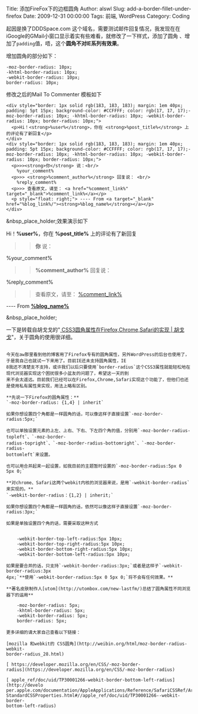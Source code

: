 Title: 添加FireFox下的边框圆角
Author: alswl
Slug: add-a-border-fillet-under-firefox
Date: 2009-12-31 00:00:00
Tags: 前端, WordPress
Category: Coding

起因是换了DDDSpace.com 这个域名，需要测试邮件回复情况，我发现在在iGoogle的GMail小窗口显示着实有些难看，就修改了一下样式，添加了圆角
、增加了`padding`值，唔，这个**圆角不对IE系列有效果**。

增加圆角的部分如下：

    
    -moz-border-radius: 10px;
    -khtml-border-radius: 10px;
    -webkit-border-radius: 10px;
    border-radius: 10px;

修改之后的Mail To Commenter 模板如下

    
    <div style="border: 1px solid rgb(183, 183, 183); margin: 1em 40px; padding: 5pt 15px; background-color: #CCFFFF; color: rgb(17, 17, 17);-moz-border-radius: 10px; -khtml-border-radius: 10px; -webkit-border-radius: 10px; border-radius: 10px;">
      <p>Hi！<strong>%user%</strong>，你在 <strong>%post_title%</strong> 上的评论有了新回复</p>
    </div>
    <div style="border: 1px solid rgb(183, 183, 183); margin: 1em 40px; padding: 5pt 15px; background-color: #CCFFFF; color: rgb(17, 17, 17);-moz-border-radius: 10px; -khtml-border-radius: 10px; -webkit-border-radius: 10px; border-radius: 10px;">
      <p>>><strong>你</strong> 说：<br/>
        %your_comment%
      <p>>> <strong>%comment_author%</strong> 回复说： <br/>
        %reply_comment%
      <p>>> 查看原文，请至： <a href="%comment_link%" target="_blank">%comment_link%</a></p>
      <p style="float: right;"> ---- From <a target="_blank" href="%blog_link%/"><strong>%blog_name%</strong></a></p>
    </div>
    

&nbsp_place_holder;效果演示如下

Hi！**%user%**，你在 **%post_title%** 上的评论有了新回复

>>**你** 说：

%your_comment%

>> **%comment_author%** 回复说：

%reply_comment%

>> 查看原文，请至： [%comment_link%](%comment_link%)

---- From [**%blog_name%**](%blog_link%/)

&nbsp_place_holder;

一下是转载自胡戈戈的"[ CSS3圆角属性在Firefox,Chrome,Safari的实现 |
胡戈戈](http://hugege.com/2008/11/09/css3-firefox-chrome-safari/)"，关于圆角的使用很详细。

~~~~~~~圣诞节的分割线~~~~~~~

今天在aw那里看到他的博客用了Firefox专有的圆角属性，另外WordPress的后台也使用了，于是我自己也就试一下来用了。目前IE还未支持圆角属性，IE
8我还不清楚支不支持，或许我们以后只要使用`border-radius`这个CSS3属性就能轻松地在现代浏览器实现这个困扰很多小盆友的问题了，希望这一天的到
来不会太遥远。目前我们已经可以在Firefox,Chrome,Safari实现这个功能了，但他们也还是使用私有属性来实现，用法上略有区别。

**先说一下Firefox的圆角属性：**  
`-moz-border-radius: {1,4} | inherit`

如果你想设置四个角都是一样圆角的话，可以像这样子直接设置`-moz-border-radius:5px;`

也可以单独设置元素的上左、上右、下右、下左四个角的值，分别用`-moz-border-radius-topleft`、`-moz-border-
radius-topright`、`-moz-border-radius-bottomright`、`-moz-border-radius-
bottomleft`来设置。

也可以用合并起来一起设置，如我目前的主题暂时设置的`-moz-border-radius:5px 0 5px 0;`

**对chrome、Safari这两个webkit内核的浏览器来说，是用`-webkit-border-radius`来实现的。**  
`-webkit-border-radius：{1,2} | inherit;`

如果你想设置四个角都是一样圆角的话，依然可以像这样子直接设置`-moz-border-radius:3px;`

如果是单独设置四个角的话，需要采取这种方式

    
    -webkit-border-top-left-radius:5px 10px;
    -webkit-border-top-right-radius:5px 10px;
    -webkit-border-bottom-right-radius:5px 10px;
    -webkit-border-bottom-left-radius:5px 10px;

如果是要合并的话，只支持`-webkit-border-radius:3px;`或者是这样子`-webkit-border-radius:3px
4px;`**使用`-webkit-border-radius:5px 0 5px 0;`将不会有任何效果。**

**著名皮肤制作人[utom](http://utombox.com/new-lastfm/)总结了圆角属性不同浏览器下的运用**
    
    -moz-border-radius: 5px;
    -khtml-border-radius: 5px;
    -webkit-border-radius: 5px;
    border-radius: 5px;

更多详细的请大家自己查看以下链接：

[mozilla 和webkit的 CSS圆角](http://weibin.org/html/moz-border-radius-webkit-
border-radius_28.html)

[ https://developer.mozilla.org/en/CSS/-moz-border-
radius](https://developer.mozilla.org/en/CSS/-moz-border-radius)

[ apple_ref/doc/uid/TP30001266-webkit-border-bottom-left-radius](http://develo
per.apple.com/documentation/AppleApplications/Reference/SafariCSSRef/Articles/
StandardCSSProperties.html#//apple_ref/doc/uid/TP30001266--webkit-border-
bottom-left-radius)

